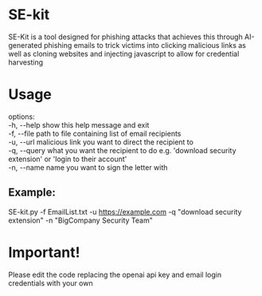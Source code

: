 # SE-kit

SE-Kit is a tool designed for phishing attacks that achieves this through AI-generated phishing emails to trick victims into clicking
malicious links as well as cloning websites and injecting javascript to allow for credential harvesting

# Usage

options: <br />
  -h, --help     show this help message and exit <br />
  -f, --file    path to file containing list of email recipients <br />
  -u, --url     malicious link you want to direct the recipient to <br />
  -q, --query   what you want the recipient to do e.g. 'download security extension' or 'login to their account' <br />
  -n, --name    name you want to sign the letter with <br />
  
## Example:
SE-kit.py -f EmailList.txt -u https://example.com -q "download security extension" -n "BigCompany Security Team"

# Important!

Please edit the code replacing the openai api key and email login credentials with your own

